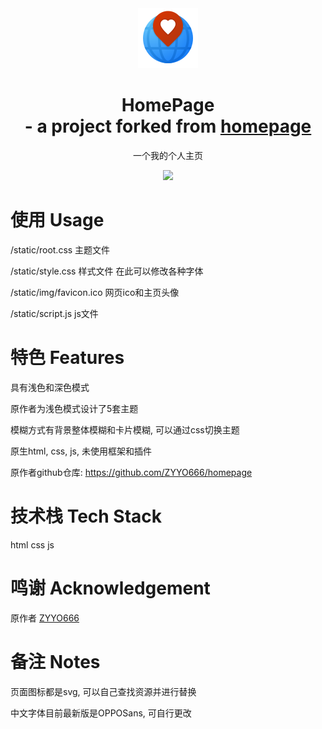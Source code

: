 <div align="center"><a name="readme-top"></a>

<img src="https://github.com/TonyBlur/homepage/blob/main/static/img/homepage-96.png?raw=true" width="96" height="96">

# HomePage<br> - a project forked from [homepage](https://github.com/ZYYO666/homepage)

一个我的个人主页

<img src="https://github.com/TonyBlur/homepage/blob/main/static/img/homepage_preview.png?raw=true">

</div>

    

# 使用 Usage

/static/root.css 主题文件

/static/style.css 样式文件  在此可以修改各种字体

/static/img/favicon.ico 网页ico和主页头像

/static/script.js js文件

# 特色 Features

具有浅色和深色模式

原作者为浅色模式设计了5套主题

模糊方式有背景整体模糊和卡片模糊, 可以通过css切换主题

原生html, css, js, 未使用框架和插件

原作者github仓库: https://github.com/ZYYO666/homepage

# 技术栈 Tech Stack

html
css
js

# 鸣谢 Acknowledgement

原作者 [ZYYO666](https://github.com/ZYYO666)

# 备注 Notes

页面图标都是svg, 可以自己查找资源并进行替换

中文字体目前最新版是OPPOSans, 可自行更改

